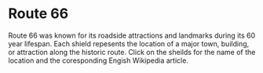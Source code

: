 # Route 66
Route 66 was known for its roadside attractions and landmarks during its 60 year lifespan. Each shield repesents the location of a major town, building, or attraction along the historic route. Click on the sheilds for the name of the location and the coresponding Engish Wikipedia article. 
